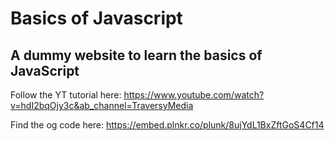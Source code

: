 # Basics of Javascript

## A dummy website to learn the basics of JavaScript

Follow the YT tutorial here: <https://www.youtube.com/watch?v=hdI2bqOjy3c&ab_channel=TraversyMedia>

Find the og code here: https://embed.plnkr.co/plunk/8ujYdL1BxZftGoS4Cf14